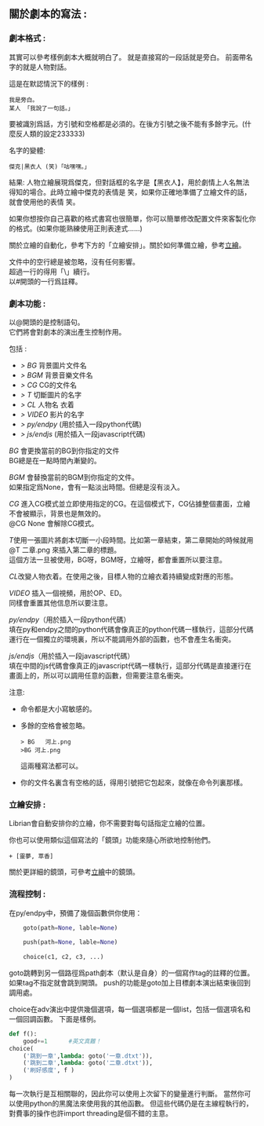 ## 關於劇本的寫法 : 

### 劇本格式 : 

其實可以參考樣例劇本大概就明白了。
就是直接寫的一段話就是旁白。
前面帶名字的就是人物對話。

這是在默認情況下的樣例 :

    我是旁白。
    某人 「我說了一句話。」

要被識別爲話，方引號和空格都是必須的。在後方引號之後不能有多餘字元。(什麼反人類的設定233333)

名字的變體: 

    傑克|黑衣人 (笑)「咕嘿嘿。」

結果: 人物立繪展現爲傑克，但對話框的名字是【黑衣人】，用於劇情上人名無法得知的場合。此時立繪中傑克的表情是 笑，如果你正確地準備了立繪文件的話，就會使用他的表情 笑。

如果你想按你自己喜歡的格式書寫也很簡單，你可以簡單修改配置文件來客製化你的格式。(如果你能熟練使用正則表達式……)

關於立繪的自動化，參考下方的「立繪安排」。關於如何準備立繪，參考[立繪](立繪.md)。

文件中的空行總是被忽略，沒有任何影響。   
超過一行的得用「\」續行。   
以#開頭的一行爲註釋。   

### 劇本功能 : 

以@開頭的是控制語句。   
它們將會對劇本的演出產生控制作用。

包括 : 
 - *> BG* 背景圖片文件名
 - *> BGM* 背景音樂文件名
 - *> CG* CG的文件名
 - *> T* 切斷圖片的名字
 - *> CL* 人物名 衣着
 - *> VIDEO* 影片的名字
 - *> py/endpy* (用於插入一段python代碼) 
 - *> js/endjs* (用於插入一段javascript代碼) 

*BG* 會更換當前的BG到你指定的文件   
BG總是在一點時間內漸變的。

*BGM* 會替換當前的BGM到你指定的文件。   
如果指定爲None，會有一點淡出時間。但總是沒有淡入。
 
*CG* 進入CG模式並立即使用指定的CG。在這個模式下，CG佔據整個畫面，立繪不會被顯示，背景也是無效的。   
@CG None 會解除CG模式。

*T*使用一張圖片將劇本切斷一小段時間。比如第一章結束，第二章開始的時候就用 @T 二章.png 來插入第二章的標題。   
這個方法一旦被使用，BG呀，BGM呀，立繪呀，都會重置所以要注意。

*CL*改變人物衣着。在使用之後，目標人物的立繪衣着持續變成對應的形態。

*VIDEO* 插入一個視頻，用於OP、ED。   
同樣會重置其他信息所以要注意。

*py/endpy*（用於插入一段python代碼）   
填在py和endpy之間的python代碼會像真正的python代碼一樣執行，這部分代碼運行在一個獨立的環境裏，所以不能調用外部的函數，也不會產生名衝突。

*js/endjs*（用於插入一段javascript代碼）   
填在中間的js代碼會像真正的javascript代碼一樣執行，這部分代碼是直接運行在畫面上的，所以可以調用任意的函數，但需要注意名衝突。

注意: 
+ 命令都是大小寫敏感的。

+ 多餘的空格會被忽略。
    ```
    > BG   河上.png
    >BG 河上.png
    ```
    這兩種寫法都可以。

+ 你的文件名裏含有空格的話，得用引號把它包起來，就像在命令列裏那樣。

### 立繪安排 : 

Librian會自動安排你的立繪，你不需要對每句話指定立繪的位置。

你也可以使用類似這個寫法的「鏡頭」功能來隨心所欲地控制他們。

    + [靈夢, 萃香]

關於更詳細的鏡頭，可參考[立繪](立繪.md)中的鏡頭。

### 流程控制 : 

在py/endpy中，預備了幾個函數供你使用： 
```python
    goto(path=None, lable=None)
  
    push(path=None, lable=None)
  
    choice(c1, c2, c3, ...)
```
goto跳轉到另一個路徑爲path劇本（默认是自身）的一個寫作tag的註釋的位置。如果tag不指定就會跳到開頭。
push的功能是goto加上目標劇本演出結束後回到調用處。

choice在adv演出中提供幾個選項，每一個選項都是一個list，包括一個選項名和一個回調函數。
下面是樣例。
```python
def f():
    good+=1      #英文真難！
choice(
    ('跳到一章',lambda: goto('一章.dtxt')),
    ('跳到二章',lambda: goto('二章.dtxt')),
    ('刷好感度', f )
)
``` 
每一次執行是互相關聯的，因此你可以使用上次留下的變量進行判斷。
當然你可以使用python的黑魔法來使用我的其他函數。
但這些代碼仍是在主線程執行的，對費事的操作也許import threading是個不錯的主意。

